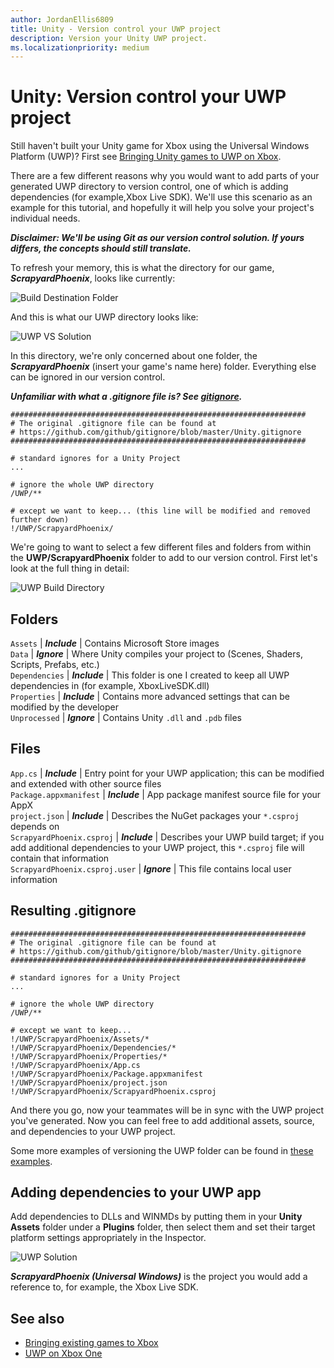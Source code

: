 ```yaml
---
author: JordanEllis6809
title: Unity - Version control your UWP project
description: Version your Unity UWP project.
ms.localizationpriority: medium
---
```


# Unity: Version control your UWP project

Still haven't built your Unity game for Xbox using the Universal Windows Platform (UWP)?  First see [Bringing Unity games to UWP on Xbox](development-lanes-unity.md).

There are a few different reasons why you would want to add parts of your generated UWP directory to version control, one of which is adding dependencies (for example,Xbox Live SDK).  We'll use this scenario as an example for this tutorial, and hopefully it will help you solve your project's individual needs.

***Disclaimer: We'll be using Git as our version control solution.  If yours differs, the concepts should still translate.***

To refresh your memory, this is what the directory for our game, ***ScrapyardPhoenix***, looks like currently:

![Build Destination Folder](images/build-destination.png)

And this is what our UWP directory looks like:

![UWP VS Solution](images/uwp-vs-solution.png)

In this directory, we're only concerned about one folder, the ***ScrapyardPhoenix*** (insert your game's name here) folder.  Everything else can be ignored in our version control.

***Unfamiliar with what a .gitignore file is?  See [gitignore](https://git-scm.com/docs/gitignore).***

    ##################################################################
    # The original .gitignore file can be found at
    # https://github.com/github/gitignore/blob/master/Unity.gitignore
    ##################################################################

    # standard ignores for a Unity Project
    ...

    # ignore the whole UWP directory
    /UWP/**

    # except we want to keep... (this line will be modified and removed further down)
    !/UWP/ScrapyardPhoenix/

We're going to want to select a few different files and folders from within the **UWP/ScrapyardPhoenix** folder to add to our version control.  First let's look at the full thing in detail:

![UWP Build Directory](images/uwp-build-directory.png)  

## Folders  

`Assets` | ***Include*** | Contains Microsoft Store images  
`Data`   | ***Ignore*** | Where Unity compiles your project to (Scenes, Shaders, Scripts, Prefabs, etc.)  
`Dependencies` | ***Include*** | This folder is one I created to keep all UWP dependencies in (for example, XboxLiveSDK.dll)  
`Properties` | ***Include*** | Contains more advanced settings that can be modified by the developer  
`Unprocessed` | ***Ignore*** | Contains Unity `.dll` and `.pdb` files  

## Files  

`App.cs` | ***Include*** | Entry point for your UWP application; this can be modified and extended with other source files  
`Package.appxmanifest` | ***Include*** | App package manifest source file for your AppX  
`project.json` | ***Include*** | Describes the NuGet packages your `*.csproj` depends on  
`ScrapyardPhoenix.csproj` | ***Include*** | Describes your UWP build target; if you add additional dependencies to your UWP project, this `*.csproj` file will contain that information  
`ScrapyardPhoenix.csproj.user` | ***Ignore*** | This file contains local user information

## Resulting .gitignore

    ##################################################################
    # The original .gitignore file can be found at
    # https://github.com/github/gitignore/blob/master/Unity.gitignore
    ##################################################################

    # standard ignores for a Unity Project
    ...

    # ignore the whole UWP directory
    /UWP/**

    # except we want to keep...
    !/UWP/ScrapyardPhoenix/Assets/*
    !/UWP/ScrapyardPhoenix/Dependencies/*
    !/UWP/ScrapyardPhoenix/Properties/*
    !/UWP/ScrapyardPhoenix/App.cs
    !/UWP/ScrapyardPhoenix/Package.appxmanifest
    !/UWP/ScrapyardPhoenix/project.json
    !/UWP/ScrapyardPhoenix/ScrapyardPhoenix.csproj

And there you go, now your teammates will be in sync with the UWP project you've generated. Now you can feel free to add additional assets, source, and dependencies to your UWP project.

Some more examples of versioning the UWP folder can be found in [these examples](https://bitbucket.org/Unity-Technologies/windowsstoreappssamples/overview).

## Adding dependencies to your UWP app

Add dependencies to DLLs and WINMDs by putting them in your **Unity Assets** folder under a **Plugins** folder, then select them and set their target platform settings appropriately in the Inspector.

![UWP Solution](images/uwp-solution.PNG)

***ScrapyardPhoenix (Universal Windows)*** is the project you would add a reference to, for example, the Xbox Live SDK.

## See also
- [Bringing existing games to Xbox](development-lanes-landing.md)
- [UWP on Xbox One](index.md)

